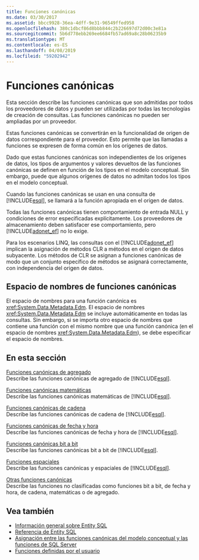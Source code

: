 ```yaml
---
title: Funciones canónicas
ms.date: 03/30/2017
ms.assetid: bbcc9928-36ea-4dff-9e31-96549ffed958
ms.openlocfilehash: 380c1dbcf86d8bbb844c2b226697d72d00c3e81a
ms.sourcegitcommit: 5b6d778ebb269ee6684fb57ad69a8c28b06235b9
ms.translationtype: MT
ms.contentlocale: es-ES
ms.lasthandoff: 04/08/2019
ms.locfileid: "59202942"
---
```

# <a name="canonical-functions"></a>Funciones canónicas
Esta sección describe las funciones canónicas que son admitidas por todos los proveedores de datos y pueden ser utilizadas por todas las tecnologías de creación de consultas. Las funciones canónicas no pueden ser ampliadas por un proveedor.  
  
 Estas funciones canónicas se convertirán en la funcionalidad de origen de datos correspondiente para el proveedor. Esto permite que las llamadas a funciones se expresen de forma común en los orígenes de datos.  
  
 Dado que estas funciones canónicas son independientes de los orígenes de datos, los tipos de argumentos y valores devueltos de las funciones canónicas se definen en función de los tipos en el modelo conceptual. Sin embargo, puede que algunos orígenes de datos no admitan todos los tipos en el modelo conceptual.  
  
 Cuando las funciones canónicas se usan en una consulta de [!INCLUDE[esql](../../../../../../includes/esql-md.md)], se llamará a la función apropiada en el origen de datos.  
  
 Todas las funciones canónicas tienen comportamiento de entrada NULL y condiciones de error especificadas explícitamente. Los proveedores de almacenamiento deben satisfacer ese comportamiento, pero [!INCLUDE[adonet_ef](../../../../../../includes/adonet-ef-md.md)] no lo exige.  
  
 Para los escenarios LINQ, las consultas con el [!INCLUDE[adonet_ef](../../../../../../includes/adonet-ef-md.md)] implican la asignación de métodos CLR a métodos en el origen de datos subyacente. Los métodos de CLR se asignan a funciones canónicas de modo que un conjunto específico de métodos se asignará correctamente, con independencia del origen de datos.  
  
## <a name="canonical-functions-namespace"></a>Espacio de nombres de funciones canónicas  
 El espacio de nombres para una función canónica es <xref:System.Data.Metadata.Edm>. El espacio de nombres <xref:System.Data.Metadata.Edm> se incluye automáticamente en todas las consultas. Sin embargo, si se importa otro espacio de nombres que contiene una función con el mismo nombre que una función canónica (en el espacio de nombres <xref:System.Data.Metadata.Edm>), se debe especificar el espacio de nombres.  
  
## <a name="in-this-section"></a>En esta sección  
 [Funciones canónicas de agregado](../../../../../../docs/framework/data/adonet/ef/language-reference/aggregate-canonical-functions.md)  
 Describe las funciones canónicas de agregado de [!INCLUDE[esql](../../../../../../includes/esql-md.md)].  
  
 [Funciones canónicas matemáticas](../../../../../../docs/framework/data/adonet/ef/language-reference/math-canonical-functions.md)  
 Describe las funciones canónicas matemáticas de [!INCLUDE[esql](../../../../../../includes/esql-md.md)].  
  
 [Funciones canónicas de cadena](../../../../../../docs/framework/data/adonet/ef/language-reference/string-canonical-functions.md)  
 Describe las funciones canónicas de cadena de [!INCLUDE[esql](../../../../../../includes/esql-md.md)].  
  
 [Funciones canónicas de fecha y hora](../../../../../../docs/framework/data/adonet/ef/language-reference/date-and-time-canonical-functions.md)  
 Describe las funciones canónicas de fecha y hora de [!INCLUDE[esql](../../../../../../includes/esql-md.md)].  
  
 [Funciones canónicas bit a bit](../../../../../../docs/framework/data/adonet/ef/language-reference/bitwise-canonical-functions.md)  
 Describe las funciones canónicas bit a bit de [!INCLUDE[esql](../../../../../../includes/esql-md.md)].  
  
 [Funciones espaciales](../../../../../../docs/framework/data/adonet/ef/language-reference/spatial-functions.md)  
 Describe las funciones canónicas y espaciales de [!INCLUDE[esql](../../../../../../includes/esql-md.md)].  
  
 [Otras funciones canónicas](../../../../../../docs/framework/data/adonet/ef/language-reference/other-canonical-functions.md)  
 Describe las funciones no clasificadas como funciones bit a bit, de fecha y hora, de cadena, matemáticas o de agregado.  
  
## <a name="see-also"></a>Vea también

- [Información general sobre Entity SQL](../../../../../../docs/framework/data/adonet/ef/language-reference/entity-sql-overview.md)
- [Referencia de Entity SQL](../../../../../../docs/framework/data/adonet/ef/language-reference/entity-sql-reference.md)
- [Asignación entre las funciones canónicas del modelo conceptual y las funciones de SQL Server](../../../../../../docs/framework/data/adonet/ef/conceptual-model-canonical-to-sql-server-functions-mapping.md)
- [Funciones definidas por el usuario](../../../../../../docs/framework/data/adonet/ef/language-reference/user-defined-functions-entity-sql.md)
